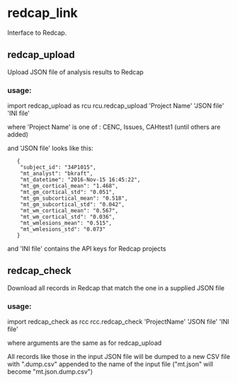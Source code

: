 # redcap_link
Interface to Redcap.

## redcap_upload 
Upload JSON file of analysis results to Redcap

### usage:

 import redcap_upload as rcu
 rcu.redcap_upload 'Project Name' 'JSON file' 'INI file'
   
where 'Project Name' is one of :  CENC, Issues, CAHtest1 (until others are added)
   
and 'JSON file' looks like this:
   
   
```
   {
    "subject_id": "34P1015",
    "mt_analyst": "bkraft",
    "mt_datetime": "2016-Nov-15 16:45:22",
    "mt_gm_cortical_mean": "1.468",
    "mt_gm_cortical_std": "0.051", 
    "mt_gm_subcortical_mean": "0.518", 
    "mt_gm_subcortical_std": "0.042", 
    "mt_wm_cortical_mean": "0.567", 
    "mt_wm_cortical_std": "0.036",
    "mt_wmlesions_mean": "0.515", 
    "mt_wmlesions_std": "0.073"
   }
```   

and 'INI file' contains the API keys for Redcap projects

## redcap_check
Download all records in Redcap that match the one in a supplied JSON file

### usage:

 import redcap_check as rcc
 rcc.redcap_check 'ProjectName' 'JSON file' 'INI file'
    
where arguments are the same as for redcap_upload
    
All records like those in the input JSON file will be dumped to
a new CSV file with ".dump.csv" appended to the name of the input file
("mt.json" will become "mt.json.dump.csv")
   
  
